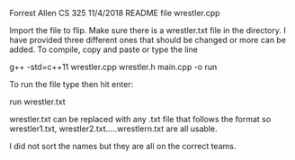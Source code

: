 Forrest Allen
CS 325
11/4/2018
README file
wrestler.cpp

Import the file to flip. Make sure there is a wrestler.txt file in the directory. I have provided three different ones that should be changed
or more can be added. To compile, copy and paste or type the line 

g++ -std=c++11 wrestler.cpp wrestler.h main.cpp -o run

To run the file type then hit enter:

run wrestler.txt

wrestler.txt can be replaced with any .txt file that follows the format so wrestler1.txt, wrestler2.txt.....wrestlern.txt are all usable.

I did not sort the names but they are all on the correct teams. 